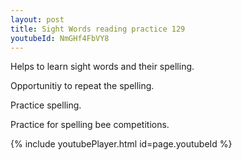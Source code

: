 ```yaml
---
layout: post
title: Sight Words reading practice 129
youtubeId: NmGHf4FbVY8
---
```

 
 
Helps to learn sight words and their spelling.

Opportunitiy to repeat the spelling. 

Practice spelling. 
 
Practice for spelling bee competitions. 
 
{% include youtubePlayer.html id=page.youtubeId %}
 
 
